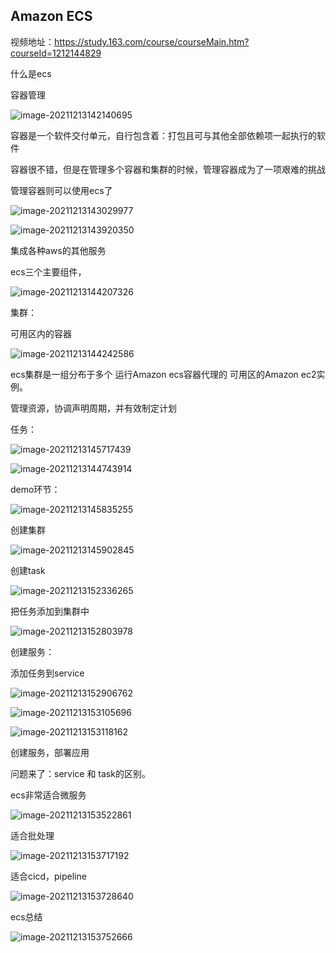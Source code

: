 ## Amazon ECS

视频地址：https://study.163.com/course/courseMain.htm?courseId=1212144829



什么是ecs

容器管理

![image-20211213142140695](_assets/Amazon%20ECS/image-20211213142140695.png)



容器是一个软件交付单元，自行包含着：打包且可与其他全部依赖项一起执行的软件

容器很不错，但是在管理多个容器和集群的时候，管理容器成为了一项艰难的挑战

管理容器则可以使用ecs了

![image-20211213143029977](_assets/Amazon%20ECS/image-20211213143029977.png)

![image-20211213143920350](_assets/Amazon%20ECS/image-20211213143920350.png)



集成各种aws的其他服务







ecs三个主要组件，

![image-20211213144207326](_assets/Amazon%20ECS/image-20211213144207326.png)

集群：

可用区内的容器

![image-20211213144242586](_assets/Amazon%20ECS/image-20211213144242586.png)





ecs集群是一组分布于多个   运行Amazon ecs容器代理的   可用区的Amazon ec2实例。



管理资源，协调声明周期，并有效制定计划



任务：

![image-20211213145717439](_assets/Amazon%20ECS/image-20211213145717439.png)

![image-20211213144743914](_assets/Amazon%20ECS/image-20211213144743914.png)





demo环节：

![image-20211213145835255](_assets/Amazon%20ECS/image-20211213145835255.png)



创建集群

![image-20211213145902845](_assets/Amazon%20ECS/image-20211213145902845.png)





创建task

![image-20211213152336265](_assets/Amazon%20ECS/image-20211213152336265.png)



把任务添加到集群中



![image-20211213152803978](_assets/Amazon%20ECS/image-20211213152803978.png)



创建服务：

添加任务到service



![image-20211213152906762](_assets/Amazon%20ECS/image-20211213152906762.png)

![image-20211213153105696](_assets/Amazon%20ECS/image-20211213153105696.png)



![image-20211213153118162](_assets/Amazon%20ECS/image-20211213153118162.png)

创建服务，部署应用



问题来了：service 和 task的区别。



ecs非常适合微服务

![image-20211213153522861](_assets/Amazon%20ECS/image-20211213153522861.png)



适合批处理

![image-20211213153717192](_assets/Amazon%20ECS/image-20211213153717192.png)



适合cicd，pipeline

![image-20211213153728640](_assets/Amazon%20ECS/image-20211213153728640.png)



ecs总结

![image-20211213153752666](_assets/Amazon%20ECS/image-20211213153752666.png)

